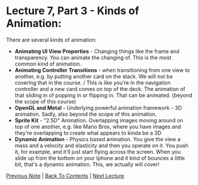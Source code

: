 # Lecture 7, Part 3 - Kinds of Animation:

There are several kinds of animation:

* **Animating UI View Properties** - Changing things like the frame and transparency. You can animate the changing of. This is the most common kind  of animation.
* **Animating Controller Transitions** - when transitioning from one view to another, e.g. by putting another card on the stack. We will not be covering that in the course. / This is like you're in the navigation controller and a new card comes on top of the deck. The animation of that sliding in of popping in or flipping in. That can be animated. (beyond the scope of this course)
* **OpenGL and Metal** - Underlying powerful animation framework - 3D animation. Sadly, also beyond the scope of this animation.
* **Sprite Kit** - "2.5D" Animation. Overlapping images moving around on top of one another, e.g. like Mario Bros, where you have images and they're overlapping to create what appears to kinda be a 3D
* **Dynamic Animation** - Physics based animation. You give the view a mass and a velocity and elasticity and then you operate on it. You push it, for example, and it'll just start flying across the screen. When you slide up from the bottom on your Iphone and it kind of bounces a little bit, that's a dynamic animation.  This, we actually will cover!

[Previous Note](../Lecture%207%20-%20Multiple%20MVCs%20Timer%20and%20Animation/Part%202%20-%20Timer.md) | [Back To Contents](https://github.com/Firanus/stanford-iOS-lecture-notes) | [Next Lecture](../Lecture%208%20-%20Animation/Part%200%20-%20Intro.md)
